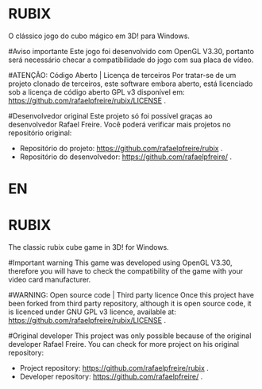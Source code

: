 # RUBIX
O clássico jogo do cubo mágico em 3D! para Windows.

#Aviso importante
Este jogo foi desenvolvido com OpenGL V3.30, portanto será necessário checar a compatibilidade do jogo com sua placa de vídeo.

#ATENÇÃO: Código Aberto | Licença de terceiros
Por tratar-se de um projeto clonado de terceiros, este software embora aberto, está licenciado sob a licença de código aberto GPL v3 disponível em: https://github.com/rafaelpfreire/rubix/LICENSE .

#Desenvolvedor original
Este projeto só foi possível graças ao desenvolvedor Rafael Freire. Você poderá verificar mais projetos no repositório original:
- Repositório do projeto: https://github.com/rafaelpfreire/rubix .
- Repositório do desenvolvedor: https://github.com/rafaelpfreire/ .

# EN
# RUBIX
The classic rubix cube game in 3D! for Windows.

#Important warning
This game was developed using OpenGL V3.30, therefore you will have to check the compatibility of the game with your video card manufacturer.

#WARNING: Open source code | Third party licence
Once this project have been forked from third party repository, although it is open source code, it is licenced under GNU GPL v3 licence, available at: https://github.com/rafaelpfreire/rubix/LICENSE .

#Original developer
This project was only possible because of the original developer Rafael Freire. You can check for more project on his original repository:
- Project repository: https://github.com/rafaelpfreire/rubix .
- Developer repository: https://github.com/rafaelpfreire/ .